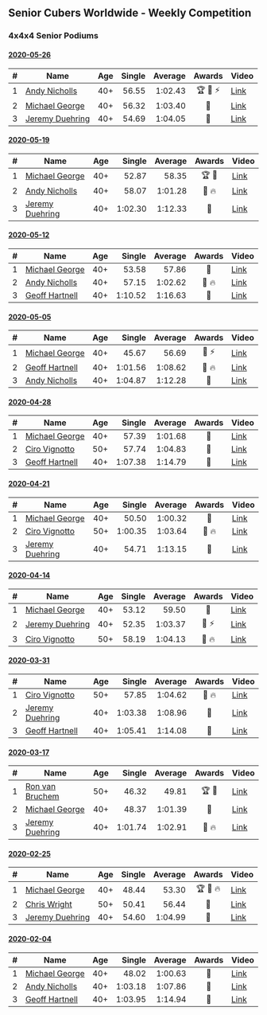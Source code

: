 ## Senior Cubers Worldwide - Weekly Competition
### 4x4x4 Senior Podiums
#### [2020-05-26](results/2020-05-26.md)

| # | Name | Age | Single | Average | Awards | Video |
| :--: | -- | :--: | --: | --: | :--: | -- |
| 1 | [Andy Nicholls](../persons/andy_nicholls.md) | 40+ | 56.55 | 1:02.43 | 🏆 🥇 ⚡ | [Link](https://www.facebook.com/events/637852836799991/permalink/639637649954843/) |
| 2 | [Michael George](../persons/michael_george.md) | 40+ | 56.32 | 1:03.40 | 🥈 | [Link](https://www.facebook.com/events/637852836799991/permalink/640979989820609/) |
| 3 | [Jeremy Duehring](../persons/jeremy_duehring.md) | 40+ | 54.69 | 1:04.05 | 🥉 | [Link](https://www.facebook.com/events/637852836799991/permalink/640943019824306/) |

#### [2020-05-19](results/2020-05-19.md)

| # | Name | Age | Single | Average | Awards | Video |
| :--: | -- | :--: | --: | --: | :--: | -- |
| 1 | [Michael George](../persons/michael_george.md) | 40+ | 52.87 | 58.35 | 🏆 🥇 | [Link](https://www.facebook.com/events/201300894172579/permalink/201947360774599/) |
| 2 | [Andy Nicholls](../persons/andy_nicholls.md) | 40+ | 58.07 | 1:01.28 | 🥈 🔥 | [Link](https://www.facebook.com/events/201300894172579/permalink/202114150757920/) |
| 3 | [Jeremy Duehring](../persons/jeremy_duehring.md) | 40+ | 1:02.30 | 1:12.33 | 🥉 | [Link](https://www.facebook.com/events/201300894172579/permalink/203067770662558/) |

#### [2020-05-12](results/2020-05-12.md)

| # | Name | Age | Single | Average | Awards | Video |
| :--: | -- | :--: | --: | --: | :--: | -- |
| 1 | [Michael George](../persons/michael_george.md) | 40+ | 53.58 | 57.86 | 🥇 | [Link](https://www.facebook.com/events/276138643524223/permalink/280281956443225/) |
| 2 | [Andy Nicholls](../persons/andy_nicholls.md) | 40+ | 57.15 | 1:02.62 | 🥈 🔥 | [Link](https://www.facebook.com/events/276138643524223/permalink/276779903460097/) |
| 3 | [Geoff Hartnell](../persons/geoff_hartnell.md) | 40+ | 1:10.52 | 1:16.63 | 🥉 | [Link](https://www.facebook.com/events/276138643524223/permalink/278335703304517/) |

#### [2020-05-05](results/2020-05-05.md)

| # | Name | Age | Single | Average | Awards | Video |
| :--: | -- | :--: | --: | --: | :--: | -- |
| 1 | [Michael George](../persons/michael_george.md) | 40+ | 45.67 | 56.69 | 🥇 ⚡ | [Link](https://www.facebook.com/events/557526585195168/permalink/559133148367845/) |
| 2 | [Geoff Hartnell](../persons/geoff_hartnell.md) | 40+ | 1:01.56 | 1:08.62 | 🥈 🔥 | [Link](https://www.facebook.com/events/557526585195168/permalink/560010151613478/) |
| 3 | [Andy Nicholls](../persons/andy_nicholls.md) | 40+ | 1:04.87 | 1:12.28 | 🥉 | [Link](https://www.facebook.com/events/557526585195168/permalink/560016481612845/) |

#### [2020-04-28](results/2020-04-28.md)

| # | Name | Age | Single | Average | Awards | Video |
| :--: | -- | :--: | --: | --: | :--: | -- |
| 1 | [Michael George](../persons/michael_george.md) | 40+ | 57.39 | 1:01.68 | 🥇 | [Link](https://www.facebook.com/events/543220986391837/permalink/545740879473181/) |
| 2 | [Ciro Vignotto](../persons/ciro_vignotto.md) | 50+ | 57.74 | 1:04.83 | 🥈 | [Link](https://www.facebook.com/events/543220986391837/permalink/543799419667327/) |
| 3 | [Geoff Hartnell](../persons/geoff_hartnell.md) | 40+ | 1:07.38 | 1:14.79 | 🥉 | [Link](https://www.facebook.com/events/543220986391837/permalink/546333302747272/) |

#### [2020-04-21](results/2020-04-21.md)

| # | Name | Age | Single | Average | Awards | Video |
| :--: | -- | :--: | --: | --: | :--: | -- |
| 1 | [Michael George](../persons/michael_george.md) | 40+ | 50.50 | 1:00.32 | 🥇 | [Link](https://www.facebook.com/events/538096063773916/permalink/541862546730601/) |
| 2 | [Ciro Vignotto](../persons/ciro_vignotto.md) | 50+ | 1:00.35 | 1:03.64 | 🥈 🔥 | [Link](https://www.facebook.com/events/538096063773916/permalink/539566816960174/) |
| 3 | [Jeremy Duehring](../persons/jeremy_duehring.md) | 40+ | 54.71 | 1:13.15 | 🥉 | [Link](https://www.facebook.com/events/538096063773916/permalink/540343283549194/) |

#### [2020-04-14](results/2020-04-14.md)

| # | Name | Age | Single | Average | Awards | Video |
| :--: | -- | :--: | --: | --: | :--: | -- |
| 1 | [Michael George](../persons/michael_george.md) | 40+ | 53.12 | 59.50 | 🥇 | [Link](https://www.facebook.com/events/1400953806773430/permalink/1402135086655302/) |
| 2 | [Jeremy Duehring](../persons/jeremy_duehring.md) | 40+ | 52.35 | 1:03.37 | 🥈 ⚡ | [Link](https://www.facebook.com/events/1400953806773430/permalink/1406261962909281/) |
| 3 | [Ciro Vignotto](../persons/ciro_vignotto.md) | 50+ | 58.19 | 1:04.13 | 🥉 🔥 | [Link](https://www.facebook.com/events/1400953806773430/permalink/1402003046668506/) |

#### [2020-03-31](results/2020-03-31.md)

| # | Name | Age | Single | Average | Awards | Video |
| :--: | -- | :--: | --: | --: | :--: | -- |
| 1 | [Ciro Vignotto](../persons/ciro_vignotto.md) | 50+ | 57.85 | 1:04.62 | 🥇 🔥 | [Link](https://www.facebook.com/events/269276700734640/permalink/269492624046381/) |
| 2 | [Jeremy Duehring](../persons/jeremy_duehring.md) | 40+ | 1:03.38 | 1:08.96 | 🥈 | [Link](https://www.facebook.com/events/269276700734640/permalink/273187487010228/) |
| 3 | [Geoff Hartnell](../persons/geoff_hartnell.md) | 40+ | 1:05.41 | 1:14.08 | 🥉 | [Link](https://www.facebook.com/events/269276700734640/permalink/271479200514390/) |

#### [2020-03-17](results/2020-03-17.md)

| # | Name | Age | Single | Average | Awards | Video |
| :--: | -- | :--: | --: | --: | :--: | -- |
| 1 | [Ron van Bruchem](../persons/ron_van_bruchem.md) | 50+ | 46.32 | 49.81 | 🏆 🥇 | [Link](https://www.facebook.com/events/211732526904866/permalink/216281769783275/) |
| 2 | [Michael George](../persons/michael_george.md) | 40+ | 48.37 | 1:01.39 | 🥈 | [Link](https://www.facebook.com/events/211732526904866/permalink/216782829733169/) |
| 3 | [Jeremy Duehring](../persons/jeremy_duehring.md) | 40+ | 1:01.74 | 1:02.91 | 🥉 🔥 | [Link](https://www.facebook.com/events/211732526904866/permalink/214826349928817/) |

#### [2020-02-25](results/2020-02-25.md)

| # | Name | Age | Single | Average | Awards | Video |
| :--: | -- | :--: | --: | --: | :--: | -- |
| 1 | [Michael George](../persons/michael_george.md) | 40+ | 48.44 | 53.30 | 🏆 🥇 🔥 | [Link](https://www.facebook.com/events/805797596592397/permalink/805925283246295/) |
| 2 | [Chris Wright](../persons/chris_wright.md) | 50+ | 50.41 | 56.44 | 🥈 | [Link](https://www.facebook.com/events/805797596592397/permalink/808666752972148/) |
| 3 | [Jeremy Duehring](../persons/jeremy_duehring.md) | 40+ | 54.60 | 1:04.99 | 🥉 | [Link](https://www.facebook.com/events/805797596592397/permalink/809541269551363/) |

#### [2020-02-04](results/2020-02-04.md)

| # | Name | Age | Single | Average | Awards | Video |
| :--: | -- | :--: | --: | --: | :--: | -- |
| 1 | [Michael George](../persons/michael_george.md) | 40+ | 48.02 | 1:00.63 | 🥇 | [Link](https://www.facebook.com/michael.george.545/videos/10212920017115516/) |
| 2 | [Andy Nicholls](../persons/andy_nicholls.md) | 40+ | 1:03.18 | 1:07.86 | 🥈 | [Link](https://www.facebook.com/groups/1604105099735401/permalink/2134916213320951/) |
| 3 | [Geoff Hartnell](../persons/geoff_hartnell.md) | 40+ | 1:03.95 | 1:14.94 | 🥉 | [Link](https://www.facebook.com/groups/1604105099735401/permalink/2139252612887311/) |


<!-- Global site tag (gtag.js) - Google Analytics -->
<script async src="https://www.googletagmanager.com/gtag/js?id=UA-86348435-3"></script>
<script>window.dataLayer = window.dataLayer || []; function gtag() {dataLayer.push(arguments);} gtag('js', new Date()); gtag('config', 'UA-86348435-3');</script>
